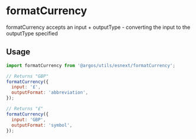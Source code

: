 # formatCurrency

formatCurrency accepts an input + outputType - converting the input to the outputType specified

## Usage

```jsx
import formatCurrency from '@argos/utils/esnext/formatCurrency';

// Returns "GBP"
formatCurrency({
  input: '£',
  outputFormat: 'abbreviation',
});

// Returns "£"
formatCurrency({
  input: 'GBP',
  outputFormat: 'symbol',
});
```
